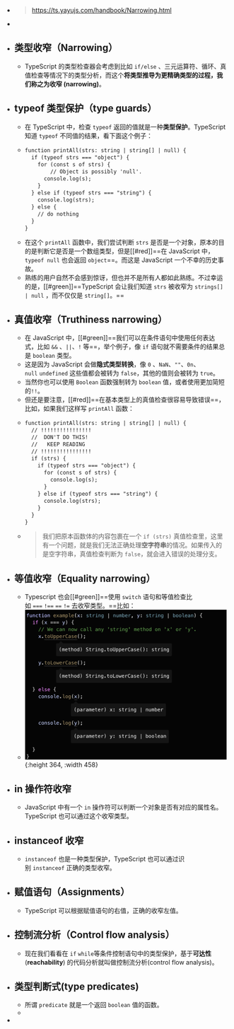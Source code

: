 - > https://ts.yayujs.com/handbook/Narrowing.html
-
- ## 类型收窄（Narrowing）
	- TypeScript 的类型检查器会考虑到比如 `if/else` 、三元运算符、循环、真值检查等情况下的类型分析，而这个**将类型推导为更精确类型的过程，我们称之为收窄 (narrowing)**。
- ## typeof 类型保护（type guards）
	- 在 TypeScript 中，检查 `typeof` 返回的值就是一种**类型保护**。TypeScript 知道 `typeof` 不同值的结果，看下面这个例子：
	- ```
	  function printAll(strs: string | string[] | null) {
	    if (typeof strs === "object") {
	      for (const s of strs) {
	  		  // Object is possibly 'null'.
	        console.log(s);
	      }
	    } else if (typeof strs === "string") {
	      console.log(strs);
	    } else {
	      // do nothing
	    }
	  }
	  ```
	- 在这个 `printAll` 函数中，我们尝试判断 `strs` 是否是一个对象，原本的目的是判断它是否是一个数组类型，但是[[#red]]==在 JavaScript 中，`typeof null` 也会返回 `object`==。而这是 JavaScript 一个不幸的历史事故。
	- 熟练的用户自然不会感到惊讶，但也并不是所有人都如此熟练。不过幸运的是，[[#green]]==TypeScript 会让我们知道 `strs` 被收窄为 `strings[] | null` ，而不仅仅是 `string[]`。==
- ## 真值收窄（Truthiness narrowing）
	- 在 JavaScript 中，[[#green]]==我们可以在条件语句中使用任何表达式，比如 `&&` 、`||`、`!` 等==，举个例子，像 `if` 语句就不需要条件的结果总是 `boolean` 类型。
	- 这是因为 JavaScript 会做**隐式类型转换**，像 `0` 、`NaN`、`""`、`0n`、`null` `undefined` 这些值都会被转为 `false`，其他的值则会被转为 `true`。
	- 当然你也可以使用 `Boolean` 函数强制转为 `boolean` 值，或者使用更加简短的`!!`。
	- 但还是要注意，[[#red]]==在基本类型上的真值检查很容易导致错误==，比如，如果我们这样写 `printAll` 函数：
	- ```
	  function printAll(strs: string | string[] | null) {
	    // !!!!!!!!!!!!!!!!
	    //  DON'T DO THIS!
	    //   KEEP READING
	    // !!!!!!!!!!!!!!!!
	    if (strs) {
	      if (typeof strs === "object") {
	        for (const s of strs) {
	          console.log(s);
	        }
	      } else if (typeof strs === "string") {
	        console.log(strs);
	      }
	    }
	  }
	  ```
	- > 我们把原本函数体的内容包裹在一个 `if (strs)` 真值检查里，这里有一个问题，就是我们无法正确处理**空字符串**的情况。如果传入的是空字符串，真值检查判断为 `false`，就会进入错误的处理分支。
- ## 等值收窄（Equality narrowing）
	- Typescript 也会[[#green]]==使用 `switch` 语句和等值检查比如 `===` `!==` `==` `!=` 去收窄类型。==比如：
	- ![image.png](../assets/image_1687620676845_0.png){:height 364, :width 458}
- ## in 操作符收窄
	- JavaScript 中有一个 `in` 操作符可以判断一个对象是否有对应的属性名。TypeScript 也可以通过这个收窄类型。
- ## instanceof 收窄
	- `instanceof` 也是一种类型保护，TypeScript 也可以通过识别 `instanceof` 正确的类型收窄。
- ## 赋值语句（Assignments）
	- TypeScript 可以根据赋值语句的右值，正确的收窄左值。
- ## 控制流分析（Control flow analysis）
	- 现在我们看看在 `if` `while`等条件控制语句中的类型保护，基于**可达性**(**reachability**) 的代码分析就叫做控制流分析(control flow analysis)。
- ## 类型判断式(type predicates)
	- 所谓 `predicate` 就是一个返回 `boolean` 值的函数。
	-
-